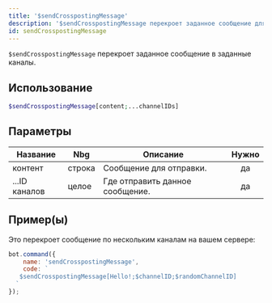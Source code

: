 ```yaml
---
title: '$sendCrosspostingMessage'
description: '$sendCrosspostingMessage перекроет заданное сообщение для заданных каналов.'
id: sendCrosspostingMessage
---
```


`$sendCrosspostingMessage` перекроет заданное сообщение в заданные каналы.

## Использование

```php
$sendCrosspostingMessage[content;...channelIDs]
```

## Параметры

| Название      | Nbg    | Описание                        | Нужно |
| ------------- | ------ | ------------------------------- |:-----:|
| контент       | строка | Сообщение для отправки.         |  да   |
| ...ID каналов | целое  | Где отправить данное сообщение. |  да   |

## Пример(ы)

Это перекроет сообщение по нескольким каналам на вашем сервере:

```javascript
bot.command({
    name: 'sendCrosspostingMessage',
    code: `
   $sendCrosspostingMessage[Hello!;$channelID;$randomChannelID]
  `
});
```
